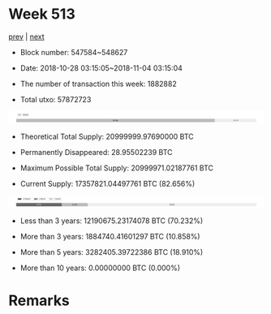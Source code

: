 # Week 513

[prev](week0512.md) | [next](week0514.md)

- Block number: 547584~548627

- Date: 2018-10-28 03:15:05~2018-11-04 03:15:04

- The number of transaction this week: 1882882

- Total utxo: 57872723

![](../images/mined_week0513.png)

- Theoretical Total Supply: 20999999.97690000 BTC

- Permanently Disappeared: 28.95502239 BTC

- Maximum Possible Total Supply: 20999971.02187761 BTC

- Current Supply: 17357821.04497761 BTC (82.656%)

![](../images/year_week0513.png)


- Less than 3 years: 12190675.23174078 BTC (70.232%)

- More than 3 years: 1884740.41601297 BTC (10.858%)

- More than 5 years: 3282405.39722386 BTC (18.910%)

- More than 10 years: 0.00000000 BTC (0.000%)

# Remarks

